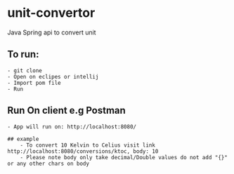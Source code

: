 # unit-convertor
 Java Spring api to convert unit
 
 ## To run:
    - git clone
    - Open on eclipes or intellij
    - Import pom file
    - Run

 ## Run On client e.g Postman
    - App will run on: http://localhost:8080/
    
    ## example 
        - To convert 10 Kelvin to Celius visit link http://localhost:8080/conversions/ktoc, body: 10
        - Please note body only take decimal/Double values do not add "{}" or any other chars on body  
        

